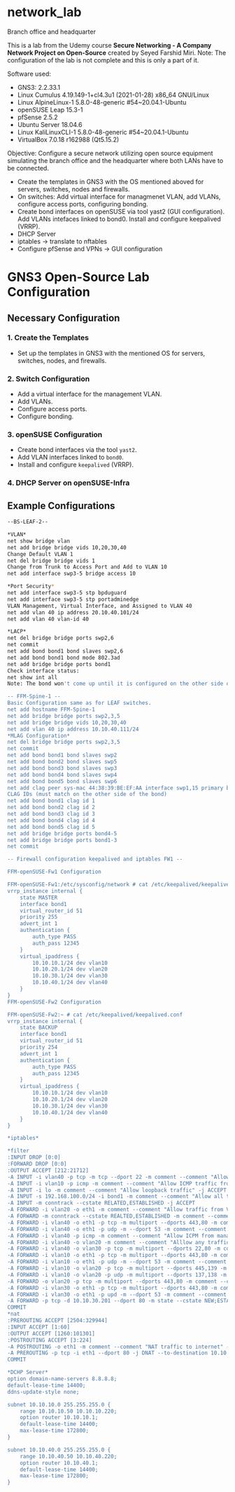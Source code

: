 # network_lab
Branch office and headquarter 

This is a lab from the Udemy course **Secure Networking - A Company Network Project on Open-Source** created by Seyed Farshid Miri. 
Note: The configuration of the lab is not complete and this is only a part of it.

Software used:
* GNS3: 2.2.33.1
* Linux Cumulus 4.19.149-1+cl4.3u1 (2021-01-28) x86_64 GNU/Linux
* Linux AlpineLinux-1 5.8.0-48-generic #54~20.04.1-Ubuntu
* openSUSE Leap 15.3-1
* pfSense 2.5.2
* Ubuntu Server 18.04.6
* Linux KaliLinuxCLI-1 5.8.0-48-generic #54~20.04.1-Ubuntu
* VirtualBox 7.0.18 r162988 (Qt5.15.2)
  
Objective: Configure a secure network utilizing open source equipment simulating the branch office and the headquarter where both LANs have to be connected. 
* Create the templates in GNS3 with the OS mentioned aboved for servers, switches, nodes and firewalls.
* On switches: Add virtual interface for managmenet VLAN, add VLANs, configure access ports, configuring bonding.
* Create bond interfaces on openSUSE via tool yast2 (GUI configuration). Add VLANs intefaces linked to bond0. Install and configure keepalived (VRRP).
* DHCP Server
* iptables -> translate to nftables
* Configure pfSense and VPNs -> GUI configuration

# GNS3 Open-Source Lab Configuration

## Necessary Configuration

### 1. Create the Templates
- Set up the templates in GNS3 with the mentioned OS for servers, switches, nodes, and firewalls.

### 2. Switch Configuration
- Add a virtual interface for the management VLAN.
- Add VLANs.
- Configure access ports.
- Configure bonding.

### 3. openSUSE Configuration
- Create bond interfaces via the tool `yast2`.
- Add VLAN interfaces linked to `bond0`.
- Install and configure `keepalived` (VRRP).

### 4. DHCP Server on openSUSE-Infra

## Example Configurations
```sh
--BS-LEAF-2--

*VLAN*
net show bridge vlan
net add bridge bridge vids 10,20,30,40
Change Default VLAN 1
net del bridge bridge vids 1
Change from Trunk to Access Port and Add to VLAN 10
net add interface swp3-5 bridge access 10

*Port Security*
net add interface swp3-5 stp bpduguard
net add interface swp3-5 stp portadminedge
VLAN Management, Virtual Interface, and Assigned to VLAN 40
net add vlan 40 ip address 20.10.40.101/24
net add vlan 40 vlan-id 40

*LACP*
net del bridge bridge ports swp2,6
net commit
net add bond bond1 bond slaves swp2,6
net add bond bond1 bond mode 802.3ad
net add bridge bridge ports bond1
Check interface status:
net show int all
Note: The bond won't come up until it is configured on the other side of the switch as well. Parameters like duplex and speed, among others, MUST be the same on both sides.

-- FFM-Spine-1 --
Basic Configuration same as for LEAF switches. 
net add hostname FFM-Spine-1
net add bridge bridge ports swp2,3,5
net add bridge bridge vids 10,20,30,40
net add vlan 40 ip address 10.10.40.111/24
*MLAG Configuration*
net del bridge bridge ports swp2,3,5
net commit
net add bond bond1 bond slaves swp2
net add bond bond2 bond slaves swp5
net add bond bond3 bond slaves swp3
net add bond bond4 bond slaves swp4
net add bond bond5 bond slaves swp6
net add clag peer sys-mac 44:38:39:BE:EF:AA interface swp1,15 primary backup-ip 30.30.30.2
CLAG IDs (must match on the other side of the bond)
net add bond bond1 clag id 1
net add bond bond2 clag id 2
net add bond bond3 clag id 3
net add bond bond4 clag id 4
net add bond bond5 clag id 5
net add bridge bridge ports bond4-5
net add bridge bridge ports bond1-3
net commit

-- Firewall configuration keepalived and iptables FW1 --

FFM-openSUSE-Fw1 Configuration

FFM-openSUSE-Fw1:/etc/sysconfig/network # cat /etc/keepalived/keepalived.conf
vrrp_instance internal {
    state MASTER
    interface bond1
    virtual_router_id 51
    priority 255
    advert_int 1
    authentication {
        auth_type PASS
        auth_pass 12345
    }
    virtual_ipaddress {
        10.10.10.1/24 dev vlan10
        10.10.20.1/24 dev vlan20
        10.10.30.1/24 dev vlan30
        10.10.40.1/24 dev vlan40
    }
}
FFM-openSUSE-Fw2 Configuration

FFM-openSUSE-Fw2:~ # cat /etc/keepalived/keepalived.conf
vrrp_instance internal {
    state BACKUP
    interface bond1
    virtual_router_id 51
    priority 254
    advert_int 1
    authentication {
        auth_type PASS
        auth_pass 12345
    }
    virtual_ipaddress {
        10.10.10.1/24 dev vlan10
        10.10.20.1/24 dev vlan20
        10.10.30.1/24 dev vlan30
        10.10.40.1/24 dev vlan40
    }
}

*iptables*

*filter
:INPUT DROP [0:0]
:FORWARD DROP [0:0]
:OUTPUT ACCEPT [212:21712]
-A INPUT -i vlan40 -p tcp -m tcp --dport 22 -m comment --comment "Allow SSH from management VLAN40 to FW1" -j ACCEPT
-A INPUT -i vlan10 -p icmp -m comment --comment "Allow ICMP traffic from VLAN10" -j ACCEPT
-A INPUT -i lo -m comment --comment "Allow loopback traffic" -j ACCEPT
-A INPUT -s 192.168.100.0/24 -i bond1 -m comment --comment "Allow all traffic to bond1 from 192.168.100.0/24" -j ACCEPT
-A INPUT -m conntrack --cstate RELATED,ESTABLISHED -j ACCEPT
-A FORWARD -i vlan20 -o eth1 -m comment --comment "Allow traffic from VLAN20 to internet" -j ACCEPT
-A FORWARD -m conntrack --cstate REALTED,ESTABLISHED -m comment --comment "Allow established traffic" -j ACCEPT
-A FORWARD -i vlan40 -o eth1 -p tcp -m multiport --dports 443,80 -m comment --comment "Allow management VLAN40 to access https/s" -j ACCEPT
-A FORWARD -i vlan40 -o eth1 -p udp -m --dport 53 -m comment --comment "Allow DNS from management VLAN40 to internet" -j ACCEPT
-A FORWARD -i vlan40 -p icmp -m comment --comment "Allow ICPM from management VLAN to anywhere" -j ACCEPT
-A FORWARD -i vlan40 -o vlan20 -m comment --comment "Alllow any traffic from VLAN40 to VLAN20" -j ACCEPT
-A FORWARD -i vlan40 -o vlan30 -p tcp -m multiport --dports 22,80 -m comment --comment "Alllow SSH/HTTP traffic from VLAN40 to VLAN30" -j ACCEPT
-A FORWARD -i vlan10 -o eth1 -p tcp -m multiport --dports 443,80 -m comment --comment "Allow management VLAN10 to access https/s" -j ACCEPT
-A FORWARD -i vlan10 -o eth1 -p udp -m --dport 53 -m comment --comment "Allow DNS from  VLAN10 to internet" -j ACCEPT
-A FORWARD -i vlan10 -o vlan20 -p tcp -m multiport --dports 445,139 -m comment --comment "Allow SMB from vlan 10 to VLAN20" -j ACCEPT
-A FORWARD -i vlan10 -o vlan20 -p udp -m multiport --dports 137,138 -m comment --comment "Alllow SMB/UDP from vlan 10 to VLAN20" -j ACCEPT
-A FORWARD -o vlan20 -p tcp -m multiport --dports 443,80 -m comment --comment "Alllow https/s from anywhere to VLAN20" -j ACCEPT
-A FORWARD -i vlan30 -o eth1 -p tcp -m multiport --dports 443,80 -m comment --comment "Alllow traffic from DMZ to https" -j ACCEPT
-A FORWARD -i vlan30 -o eth1 -p upd -m --dport 53 -m comment --comment "Alllow DNS traffic from DMZ to internet" -j ACCEPT
-A FORWARD -p tcp -d 10.10.30.201 --dport 80 -m state --cstate NEW;ESTABLISHED;RELATED -j ACCEPT
COMMIT
*nat
:PREROUTING ACCEPT [2504:329944]
:INPUT ACCEPT [1:60]
:OUTPUT ACCEPT [1260:101301]
:POSTROUTING ACCEPT [3:224]
-A POSTROUTING -o eth1 -m comment --comment "NAT traffic to internet" -j MASQUERADE
-A PREROUTING -p tcp -i eth1 --dport 80 -j DNAT --to-destination 10.10.30.201:80
COMMIT

*DCHP Server*
option domain-name-servers 8.8.8.8;
default-lease-time 14400;
ddns-update-style none;

subnet 10.10.10.0 255.255.255.0 {
	range 10.10.10.50 10.10.10.220;
	option router 10.10.10.1;
	default-lease-time 14400;
	max-lease-time 172800;	
}

subnet 10.10.40.0 255.255.255.0 {
	range 10.10.40.50 10.10.40.220;
	option router 10.10.40.1;
	default-lease-time 14400;
	max-lease-time 172800;	
}
